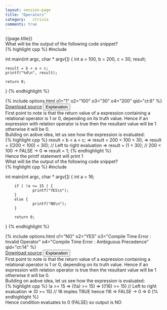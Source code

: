 ```yaml
---
layout: session-page
title: "Operators"
category:	ctrivia
comments: true
---
```


<div class="session-title">
	{{page.title}}
</div>

<section>
<div class="question">
	<div class="para">What will be the output of the following code snippet?</div>
{% highlight cpp %}
#include <stdio.h>

int main(int argc, char * argv[]) {
	int a = 100, b = 200, c = 30, result;

	result = b < a < c;
	printf("%d\n", result);

	return 0;
}
{% endhighlight %}
</div>
<div class="options">
{% include options.html o1="1" o2="100" o3="30" o4="200" qid="ct:6" %}
</div>
<div class="explanation">
	<div class="actions text-right">
		<a href="{{ "/files/ctrivia/ct6.c" | prepend: site.baseurl }}" class="btn link-button">Download source</a>
		<button class="btn link-button explanation-button">Explanation</button>
	</div>
	<div class="explanation-content">
		<div class="para">
		First point to note is that the return value of a expression containing a relational operator is <emphasis class="code">1</emphasis> or <emphasis class="code">0</emphasis>, depending on its truth value. Hence if an expression with relation operator is true then the resultant value will be <emphasis class="bold">1</emphasis> otherwise it will be <emphasis class="bold">0</emphasis>.
		</div>
		<div class="para">
			Building on aobve idea, let us see how the expression is evaluated:
		</div>
{% highlight cpp %}
		result = b < a < c;
	=>	result = 200 < 100 < 30;
	=>	result = ((200 < 100) < 30);	// Left to right evaluation
	=>	result = (1 < 30);				// 200 < 100 -> FALSE -> 0
	=>	result = 1;
{% endhighlight %}
<div class="para">Hence the printf statement will print <emphasis class="code">1</emphasis>
</div>
</div>
</div>
</section>


<section>
<div class="question">
	<div class="para">What will be the output of the following code snippet?</div>
{% highlight cpp %}
#include <stdio.h>

int main(int argc, char * argv[]) {
        int a = 16;

        if ( !a >= 15 ) {
                printf("YES\n");
        }
        else {
                printf("NO\n");
        }

        return 0;
}
{% endhighlight %}
</div>
<div class="options">
{% include options.html o1="NO" o2="YES" o3="Compile Time Error : Invalid Operator" o4="Compile Time Error : Ambiguous Precedence" qid="ct:14" %}
</div>
<div class="explanation">
	<div class="actions text-right">
		<a href="{{ "/files/ctrivia/ct14.c" | prepend: site.baseurl }}" class="btn link-button">Download source</a>
		<button class="btn link-button explanation-button">Explanation</button>
	</div>
	<div class="explanation-content">
		<div class="para">
		First point to note is that the return value of a expression containing a relational operator is <emphasis class="code">1</emphasis> or <emphasis class="code">0</emphasis>, depending on its truth value. Hence if an expression with relation operator is true then the resultant value will be <emphasis class="bold">1</emphasis> otherwise it will be <emphasis class="bold">0</emphasis>.
		</div>
		<div class="para">
			Building on aobve idea, let us see how the expression is evaluated:
		</div>
{% highlight cpp %}
		!a >= 15
	=>	((!a) >= 15)
	=>	((!16) >= 15)					// Left to right evaluation
	=>	(0 >= 15)						// 16 imples TRUE hence !16 => FALSE -> 0
	=>	0
{% endhighlight %}
<div class="para">Hence condition evaluates to 0 (FALSE) so output is <emphasis class="code">NO</emphasis>
</div>
</div>
</div>
</section>